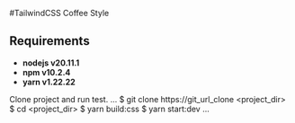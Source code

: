#TailwindCSS Coffee Style 
## Requirements

* **nodejs v20.11.1**
* **npm v10.2.4**
* **yarn v1.22.22**

Clone project and run test.
...
$ git clone https://git_url_clone <project_dir>
$ cd <project_dir>
$ yarn build:css
$ yarn start:dev
...
